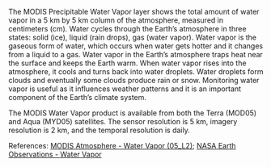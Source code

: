 The MODIS Precipitable Water Vapor layer shows the total amount of water vapor in a 5 km by 5 km column of the atmosphere, measured in centimeters (cm). Water cycles through the Earth’s atmosphere in three states: solid (ice), liquid (rain drops), gas (water vapor). Water vapor is the gaseous form of water, which occurs when water gets hotter and it changes from a liquid to a gas. Water vapor in the Earth’s atmosphere traps heat near the surface and keeps the Earth warm. When water vapor rises into the atmosphere, it cools and turns back into water droplets. Water droplets form clouds and eventually some clouds produce rain or snow. Monitoring water vapor is useful as it influences weather patterns and it is an important component of the Earth’s climate system.  

The MODIS Water Vapor product is available from both the Terra (MOD05) and Aqua (MYD05) satellites. The sensor resolution is 5 km, imagery resolution is 2 km, and the temporal resolution is daily.

References: [MODIS Atmosphere - Water Vapor (05_L2)](https://modis-atmos.gsfc.nasa.gov/products/water-vapor); [NASA Earth Observations - Water Vapor](https://neo.sci.gsfc.nasa.gov/view.php?datasetId=MYDAL2_M_SKY_WV)
